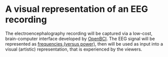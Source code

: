 # A visual representation of an EEG recording

The electroencephalography recording will be captured via a low-cost, brain-computer interface developed by [OpenBCI](https://docs.openbci.com/GettingStarted/Boards/GanglionGS/). The EEG signal will be represented as [frequencies (versus power)](https://mne.tools/stable/auto_tutorials/intro/10_overview.html#time-frequency-analysis), then will be used as input into a visual (artistic) representation, that is experienced by the viewers.

